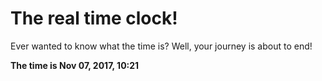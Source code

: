 # The real time clock!

Ever wanted to know what the time is? Well, your journey is about to end!

**The time is Nov 07, 2017, 10:21**
